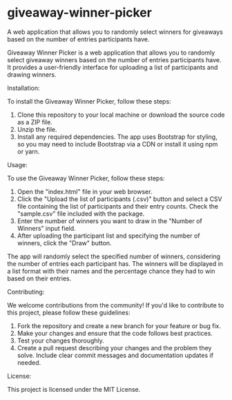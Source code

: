 # giveaway-winner-picker
A web application that allows you to randomly select winners for giveaways based on the number of entries participants have.

Giveaway Winner Picker is a web application that allows you to randomly select giveaway winners based on the number of entries participants have. It provides a user-friendly interface for uploading a list of participants and drawing winners.

Installation:

To install the Giveaway Winner Picker, follow these steps:
1. Clone this repository to your local machine or download the source code as a ZIP file.
2. Unzip the file.
3. Install any required dependencies. The app uses Bootstrap for styling, so you may need to include Bootstrap via a CDN or install it using npm or yarn.

Usage:

To use the Giveaway Winner Picker, follow these steps:
1. Open the "index.html" file in your web browser.
2. Click the "Upload the list of participants (.csv)" button and select a CSV file containing the list of participants and their entry counts. Check the "sample.csv" file included with the package.
3. Enter the number of winners you want to draw in the "Number of Winners" input field.
4. After uploading the participant list and specifying the number of winners, click the "Draw" button.

The app will randomly select the specified number of winners, considering the number of entries each participant has.
The winners will be displayed in a list format with their names and the percentage chance they had to win based on their entries.

Contributing:

We welcome contributions from the community! If you'd like to contribute to this project, please follow these guidelines:
1. Fork the repository and create a new branch for your feature or bug fix.
2. Make your changes and ensure that the code follows best practices.
3. Test your changes thoroughly.
4. Create a pull request describing your changes and the problem they solve. Include clear commit messages and documentation updates if needed.

License:

This project is licensed under the MIT License.
